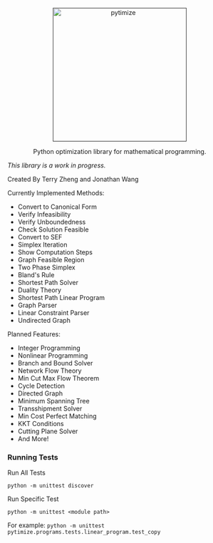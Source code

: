 <p align="center">
  <a href="">
    <img alt="pytimize" src="https://terrytm.com/files/images/8/image_5e3c923399d43995034234oSRYIMPF9.jpeg" width="300">
  </a>
</p>

<p align="center">
  Python optimization library for mathematical programming.
</p>


*This library is a work in progress.*

Created By Terry Zheng and Jonathan Wang

Currently Implemented Methods:
* Convert to Canonical Form
* Verify Infeasibility
* Verify Unboundedness
* Check Solution Feasible
* Convert to SEF
* Simplex Iteration
* Show Computation Steps
* Graph Feasible Region
* Two Phase Simplex
* Bland's Rule
* Shortest Path Solver
* Duality Theory
* Shortest Path Linear Program
* Graph Parser
* Linear Constraint Parser
* Undirected Graph

Planned Features:
* Integer Programming
* Nonlinear Programming
* Branch and Bound Solver
* Network Flow Theory
* Min Cut Max Flow Theorem
* Cycle Detection
* Directed Graph
* Minimum Spanning Tree
* Transshipment Solver
* Min Cost Perfect Matching
* KKT Conditions
* Cutting Plane Solver
* And More!

### Running Tests

Run All Tests

`python -m unittest discover`

Run Specific Test

`python -m unittest <module path>`

For example: `python -m unittest pytimize.programs.tests.linear_program.test_copy`
